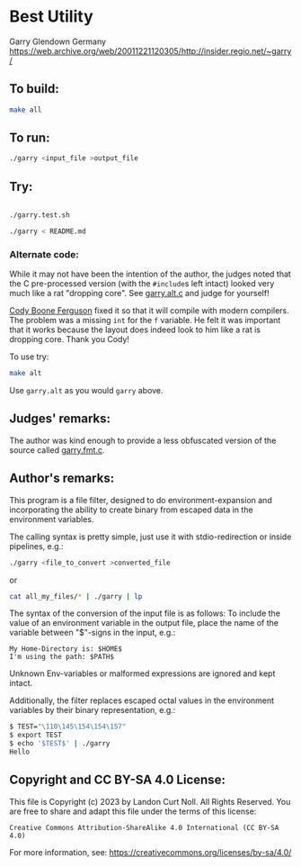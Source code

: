 # Best Utility

Garry Glendown
Germany
<https://web.archive.org/web/20011221120305/http://insider.regio.net/~garry/>

## To build:

```sh
make all
```


## To run:

```sh
./garry <input_file >output_file
```

## Try:

```sh

./garry.test.sh

./garry < README.md
```

### Alternate code:

While it may not have been the intention of the author, the
judges noted that the C pre-processed version (with the `#include`s
left intact) looked very much like a rat "dropping core".  See
[garry.alt.c](garry.alt.c) and judge for yourself!

[Cody Boone Ferguson](/winners.html#Cody_Boone_Ferguson) fixed it
so that it will compile with modern compilers. The problem was a missing `int` for
the `f` variable. He felt it was important that it works because the layout does
indeed look to him like a rat is dropping core. Thank you Cody!

To use try:

```sh
make alt
```

Use `garry.alt` as you would `garry` above.


## Judges' remarks:


The author was kind enough to provide a less obfuscated version of
the source called [garry.fmt.c](garry.fmt.c).

## Author's remarks:

This program is a file filter, designed to do environment-expansion and
incorporating the ability to create binary from escaped data in the
environment variables.

The calling syntax is pretty simple, just use it with stdio-redirection
or inside pipelines, e.g.:

```sh
./garry <file_to_convert >converted_file
```

or

```sh
cat all_my_files/* | ./garry | lp
```

The syntax of the conversion of the input file is as follows: To include the
value of an environment variable in the output file, place the name of the
variable between "$"-signs in the input, e.g.:

	My Home-Directory is: $HOME$
	I'm using the path: $PATH$

Unknown Env-variables or malformed expressions are ignored and kept intact.

Additionally, the filter replaces escaped octal values in the environment
variables by their binary representation, e.g.:

```sh
$ TEST="\110\145\154\154\157"
$ export TEST
$ echo '$TEST$' | ./garry
Hello
```

## Copyright and CC BY-SA 4.0 License:

This file is Copyright (c) 2023 by Landon Curt Noll.  All Rights Reserved.
You are free to share and adapt this file under the terms of this license:

    Creative Commons Attribution-ShareAlike 4.0 International (CC BY-SA 4.0)

For more information, see: https://creativecommons.org/licenses/by-sa/4.0/
